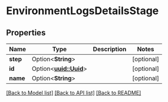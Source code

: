 # EnvironmentLogsDetailsStage

## Properties

Name | Type | Description | Notes
------------ | ------------- | ------------- | -------------
**step** | Option<**String**> |  | [optional]
**id** | Option<[**uuid::Uuid**](uuid::Uuid.md)> |  | [optional]
**name** | Option<**String**> |  | [optional]

[[Back to Model list]](../README.md#documentation-for-models) [[Back to API list]](../README.md#documentation-for-api-endpoints) [[Back to README]](../README.md)


